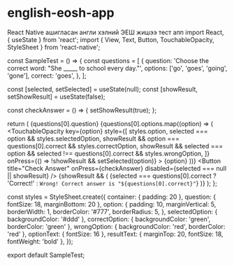 # english-eosh-app
React Native ашигласан англи хэлний ЭЕШ жишээ тест апп
import React, { useState } from 'react';
import { View, Text, Button, TouchableOpacity, StyleSheet } from 'react-native';

const SampleTest = () => {
  const questions = [
    {
      question: 'Choose the correct word: "She _____ to school every day."',
      options: ['go', 'goes', 'going', 'gone'],
      correct: 'goes',
    },
  ];

  const [selected, setSelected] = useState(null);
  const [showResult, setShowResult] = useState(false);

  const checkAnswer = () => {
    setShowResult(true);
  };

  return (
    <View style={styles.container}>
      <Text style={styles.question}>{questions[0].question}</Text>
      {questions[0].options.map((option) => (
        <TouchableOpacity
          key={option}
          style={[
            styles.option,
            selected === option && styles.selectedOption,
            showResult && option === questions[0].correct && styles.correctOption,
            showResult && selected === option && selected !== questions[0].correct && styles.wrongOption,
          ]}
          onPress={() => !showResult && setSelected(option)}
        >
          <Text style={styles.optionText}>{option}</Text>
        </TouchableOpacity>
      ))}
      <Button
        title="Check Answer"
        onPress={checkAnswer}
        disabled={selected === null || showResult}
      />
      {showResult && (
        <Text style={styles.resultText}>
          {selected === questions[0].correct ? 'Correct!' : `Wrong! Correct answer is "${questions[0].correct}"`}
        </Text>
      )}
    </View>
  );
};

const styles = StyleSheet.create({
  container: { padding: 20 },
  question: { fontSize: 18, marginBottom: 20 },
  option: {
    padding: 10,
    marginVertical: 5,
    borderWidth: 1,
    borderColor: '#777',
    borderRadius: 5,
  },
  selectedOption: { backgroundColor: '#ddd' },
  correctOption: { backgroundColor: 'green', borderColor: 'green' },
  wrongOption: { backgroundColor: 'red', borderColor: 'red' },
  optionText: { fontSize: 16 },
  resultText: { marginTop: 20, fontSize: 18, fontWeight: 'bold' },
});

export default SampleTest;
